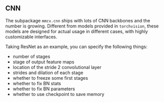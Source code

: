 ## CNN

The subpackage `mmcv.cnn` ships with lots of CNN backbones and the number is growing.
Different from models provided in `torchvision`, these models are designed
for actual usage in different cases, with highly customizable interfaces.

Taking ResNet as an example, you can specify the following things:

- number of stages
- stage of output feature maps
- location of the stride 2 convolutional layer
- strides and dilation of each stage
- whether to freeze some first stages
- whether to fix BN stats
- whether to fix BN parameters
- whether to use checkpoint to save memory
